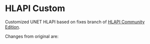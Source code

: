 # HLAPI Custom

Customized UNET HLAPI based on fixes branch of [HLAPI Community Edition](https://github.com/vis2k/HLAPI-Community-Edition).

Changes from original are:
